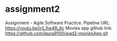 # assignment2
Assignment  - Agile Software Practice.
Pipeline URL: https://youtu.be/irjLXw4R_4c
Movies app github link: https://github.com/laura9100/wad2-moviesApp.git 
